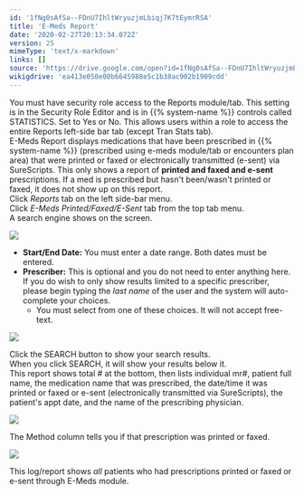 ```yaml
---
id: '1fNg0sAfSa--FDnU7IhltWryuzjmLbiqj7K7tEymrRSA'
title: 'E-Meds Report'
date: '2020-02-27T20:13:34.072Z'
version: 25
mimeType: 'text/x-markdown'
links: []
source: 'https://drive.google.com/open?id=1fNg0sAfSa--FDnU7IhltWryuzjmLbiqj7K7tEymrRSA'
wikigdrive: 'ea413e050e00b6645988e5c1b38ac902b1909cdd'
---
```

You must have security role access to the Reports module/tab. This setting is in the Security Role Editor and is in {{% system-name %}} controls called STATISTICS. Set to Yes or No. This allows users within a role to access the entire Reports left-side bar tab (except Tran Stats tab).  
E-Meds Report displays medications that have been prescribed in {{% system-name %}} (prescribed using e-meds module/tab or encounters plan area) that were printed or faxed or electronically transmitted (e-sent) via SureScripts. This only shows a report of **printed and faxed and e-sent** prescriptions. If a med is prescribed but hasn't been/wasn't printed or faxed, it does not show up on this report.  
Click *Reports* tab on the left side-bar menu.  
Click *E-Meds Printed/Faxed/E-Sent* tab from the top tab menu.  
A search engine shows on the screen.

![](../e-meds-report.assets/dccec6520c8b9ec60c321231543901f4.png)

* <strong>Start/End Date:</strong> You must enter a date range. Both dates must be entered.
* <strong>Prescriber:</strong> This is optional and you do not need to enter anything here. If you do wish to only show results limited to a specific prescriber, please begin typing the <em>last name</em> of the user and the system will auto-complete your choices.
   * You must select from one of these choices. It will not accept free-text.

![](../e-meds-report.assets/3205306a5c31dbc453ffd85389c97d7f.png)

Click the SEARCH button to show your search results.  
When you click SEARCH, it will show your results below it.  
This report shows total # at the bottom, then lists individual mr#, patient full name, the medication name that was prescribed, the date/time it was printed or faxed or e-sent (electronically transmitted via SureScripts), the patient's appt date, and the name of the prescribing physician.

![](../e-meds-report.assets/d6d2e1d7029e2ceb1123d783f7bb353d.jpg)

The Method column tells you if that prescription was printed or faxed.

![](../e-meds-report.assets/2f791fca3c810b42a9a10c5b05332620.png)

This log/report shows *all* patients who had prescriptions printed or faxed or e-sent through E-Meds module.

